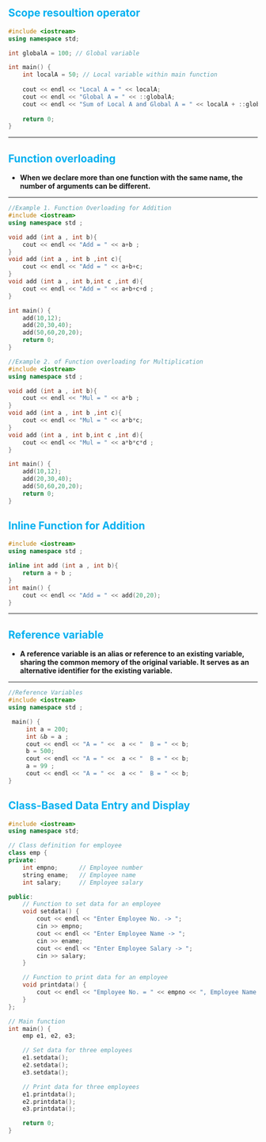 ## <font color="#00b0f0">Scope resoultion operator</font>

```cpp
#include <iostream>
using namespace std;

int globalA = 100; // Global variable

int main() {
    int localA = 50; // Local variable within main function
    
    cout << endl << "Local A = " << localA;
    cout << endl << "Global A = " << ::globalA;
    cout << endl << "Sum of Local A and Global A = " << localA + ::globalA;
    
    return 0;
}
```

---

## <font color="#00b0f0">Function overloading</font> 
- **When we declare more than one function with the same name, the number of arguments can be different.**

---


```cpp
//Example 1. Function Overloading for Addition
#include <iostream>
using namespace std ;

void add (int a , int b){
    cout << endl << "Add = " << a+b ;
}
void add (int a , int b ,int c){
    cout << endl << "Add = " << a+b+c;
}
void add (int a , int b,int c ,int d){
    cout << endl << "Add = " << a+b+c+d ;
}

int main() {
    add(10,12);
    add(20,30,40);
    add(50,60,20,20);
    return 0;
}
```

```cpp
//Example 2. of Function overloading for Multiplication
#include <iostream>
using namespace std ;

void add (int a , int b){
    cout << endl << "Mul = " << a*b ;
}
void add (int a , int b ,int c){
    cout << endl << "Mul = " << a*b*c;
}
void add (int a , int b,int c ,int d){
    cout << endl << "Mul = " << a*b*c*d ;
}

int main() {
    add(10,12);
    add(20,30,40);
    add(50,60,20,20);
    return 0;
}
```

## <font color="#00b0f0">Inline Function for Addition</font>

```cpp
#include <iostream>
using namespace std ;

inline int add (int a , int b){
    return a + b ;
}
int main() {
    cout << endl << "Add = " << add(20,20);
}
```

---
## <font color="#00b0f0">Reference variable</font> 
- **A reference variable is an alias or reference to an existing variable, sharing the common memory of the original variable. It serves as an alternative identifier for the existing variable.**

---


```cpp
//Reference Variables
#include <iostream>
using namespace std ;

 main() {
     int a = 200;
     int &b = a ;
     cout << endl << "A = " <<  a << "  B = " << b;
     b = 500;
     cout << endl << "A = " <<  a << "  B = " << b;
     a = 99 ;
     cout << endl << "A = " <<  a << "  B = " << b;
}
```

## <font color="#00b0f0">Class-Based Data Entry and Display</font>

```cpp
#include <iostream>
using namespace std;

// Class definition for employee
class emp {
private:
    int empno;      // Employee number
    string ename;   // Employee name
    int salary;     // Employee salary

public:
    // Function to set data for an employee
    void setdata() {
        cout << endl << "Enter Employee No. -> ";
        cin >> empno;
        cout << endl << "Enter Employee Name -> ";
        cin >> ename;
        cout << endl << "Enter Employee Salary -> ";
        cin >> salary;
    }

    // Function to print data for an employee
    void printdata() {
        cout << endl << "Employee No. = " << empno << ", Employee Name = " << ename << ",            Salary = " << salary;
    }
};

// Main function
int main() {
    emp e1, e2, e3;

    // Set data for three employees
    e1.setdata();
    e2.setdata();
    e3.setdata();

    // Print data for three employees
    e1.printdata();
    e2.printdata();
    e3.printdata();

    return 0;
}
```